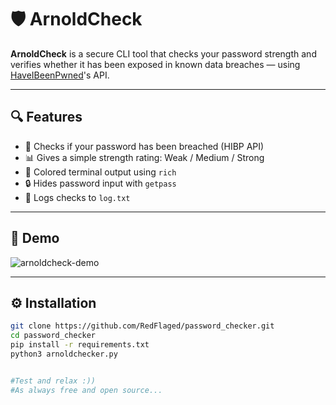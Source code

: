 # 🛡️ ArnoldCheck

**ArnoldCheck** is a secure CLI tool that checks your password strength and verifies whether it has been exposed in known data breaches — using [HaveIBeenPwned](https://haveibeenpwned.com/)'s API.

---

## 🔍 Features

- 🚨 Checks if your password has been breached (HIBP API)
- 📊 Gives a simple strength rating: Weak / Medium / Strong
- 🎨 Colored terminal output using `rich`
- 🔒 Hides password input with `getpass`
- 📁 Logs checks to `log.txt`

---

## 🧪 Demo

![arnoldcheck-demo](https://via.placeholder.com/700x200?text=Demo+GIF+or+Screenshot)

---

## ⚙️ Installation

```bash
git clone https://github.com/RedFlaged/password_checker.git
cd password_checker
pip install -r requirements.txt
python3 arnoldchecker.py


#Test and relax :))
#As always free and open source...
